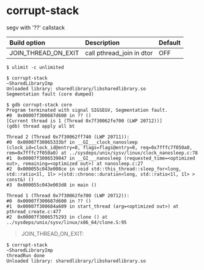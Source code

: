 # corrupt-stack

segv with '??' callstack

| Build option | Description | Default |
| :-------- | :-------- | :-------- |
| JOIN_THREAD_ON_EXIT | call pthread_join in dtor | OFF |

```shell script
$ ulimit -c unlimited

$ corrupt-stack 
~SharedLibraryImp
Unloaded library: sharedlibrary/libsharedlibrary.so
Segmentation fault (core dumped)

$ gdb corrupt-stack core
Program terminated with signal SIGSEGV, Segmentation fault.
#0  0x00007f300687d600 in ?? ()
[Current thread is 1 (Thread 0x7f30062fe700 (LWP 20712))]
(gdb) thread apply all bt

Thread 2 (Thread 0x7f30062ff740 (LWP 20711)):
#0  0x00007f30065333bf in __GI___clock_nanosleep (clock_id=clock_id@entry=0, flags=flags@entry=0, req=0x7fffc7f050a0, rem=0x7fffc7f050a0) at ../sysdeps/unix/sysv/linux/clock_nanosleep.c:78
#1  0x00007f3006539047 in __GI___nanosleep (requested_time=<optimized out>, remaining=<optimized out>) at nanosleep.c:27
#2  0x000055c043e008ce in void std::this_thread::sleep_for<long, std::ratio<1l, 1l> >(std::chrono::duration<long, std::ratio<1l, 1l> > const&) ()
#3  0x000055c043e003d8 in main ()

Thread 1 (Thread 0x7f30062fe700 (LWP 20712)):
#0  0x00007f300687d600 in ?? ()
#1  0x00007f300684a609 in start_thread (arg=<optimized out>) at pthread_create.c:477
#2  0x00007f3006575293 in clone () at ../sysdeps/unix/sysv/linux/x86_64/clone.S:95
```

> JOIN_THREAD_ON_EXIT:

```shell script
$ corrupt-stack 
~SharedLibraryImp
threadRun done
Unloaded library: sharedlibrary/libsharedlibrary.so
```

